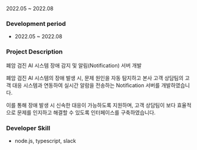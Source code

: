 2022.05 ~ 2022.08

### Development period

- 2022.05 ~ 2022.08

### Project Description

폐암 검진 AI 시스템 장애 감지 및 알림(Notification) 서버 개발

폐암 검진 AI 시스템의 장애 발생 시, 문제 원인을 자동 탐지하고 본사 고객 상담팀의 고객 대응 시스템과 연동하여 실시간 알람을 전송하는 Notification 서버를 개발하였습니다.

이를 통해 장애 발생 시 신속한 대응이 가능하도록 지원하며, 고객 상담팀이 보다 효율적으로 문제를 인지하고 해결할 수 있도록 인터페이스를 구축하였습니다.

### Developer Skill

- node.js, typescript, slack
